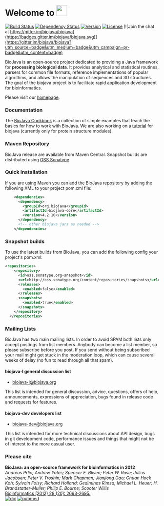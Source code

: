 # Welcome to <img src="logo-full.png" height="35"/>

[![Build Status](https://travis-ci.org/biojava/biojava.svg?branch=master)](https://travis-ci.org/biojava/biojava) [![Dependency Status](http://www.versioneye.com/user/projects/5776f02568ee07004137f521/badge.svg?style=flat)](http://www.versioneye.com/user/projects/5776f02568ee07004137f521) [![Version](http://img.shields.io/badge/version-4.2.8-blue.svg?style=flat)](https://github.com/biojava/biojava/releases/tag/biojava-4.2.8) [![License](http://img.shields.io/badge/license-LGPL_2.1-blue.svg?style=flat)](https://github.com/biojava/biojava/blob/master/LICENSE) [![Join the chat at https://gitter.im/biojava/biojava](https://badges.gitter.im/biojava/biojava.svg)](https://gitter.im/biojava/biojava?utm_source=badge&utm_medium=badge&utm_campaign=pr-badge&utm_content=badge)


BioJava is an open-source project dedicated to providing a Java framework for **processing biological data**. It provides analytical and statistical routines, parsers for common file formats, reference implementations of popular algorithms, and allows the manipulation of sequences and 3D structures. The goal of the biojava project is to facilitate rapid application development for bioinformatics.

Please visit our [homepage](http://www.biojava.org/).

### Documentation

The [BioJava Cookbook](http://biojava.org/wiki/BioJava:CookBook4.0/) is a collection of simple examples that teach the basics for how to work with BioJava.
We are also working on a [tutorial](https://github.com/biojava/biojava3-tutorial) for biojava (currently only for protein structure modules). 

### Maven Repository

BioJava release are available from Maven Central. Snapshot builds are distributed using [OSS Sonatype](https://oss.sonatype.org/content/repositories/snapshots/org/biojava)

### Quick Installation

If you are using Maven you can add the BioJava repository by adding the following XML to your project pom.xml file:

```xml
    <dependencies>
      <dependency>
        <groupId>org.biojava</groupId>
        <artifactId>biojava-core</artifactId>
        <version>4.2.10</version>
      </dependency>
      <!-- other biojava jars as needed -->
    </dependencies>
```

### Snapshot builds

To use the latest builds from BioJava, you can add the following config your project's pom.xml:

```xml
<repositories>
    <repository>
      <id>oss.sonatype.org-snapshot</id>
      <url>http://oss.sonatype.org/content/repositories/snapshots</url>
      <releases>
        <enabled>false</enabled>
      </releases>
      <snapshots>
        <enabled>true</enabled>
      </snapshots>
    </repository>
  </repositories>
  ```

### Mailing Lists

BioJava has two main mailing lists. In order to avoid SPAM both lists only accept postings from list members. Anybody can become a list member, so please subscribe before you post. If you send without being subscribed your mail might get stuck in the moderation loop, which can cause several weeks of delay (no fun to read through all that spam).

#### biojava-l general discussion list

* [biojava-l@biojava.org](http://lists.open-bio.org/mailman/listinfo/biojava-l)

This list is intended for general discussion, advice, questions, offers of help, announcements, expressions of appreciation, bugs found in release code and requests for features.

#### biojava-dev developers list
 
* [biojava-dev@biojava.org](http://lists.open-bio.org/mailman/listinfo/biojava-dev)

This list is intended for more technical discussions about API design, bugs in git development code, performance issues and things that might not be of interest to the more casual user.

### Please cite


**BioJava: an open-source framework for bioinformatics in 2012**<br/>
*Andreas Prlic; Andrew Yates; Spencer E. Bliven; Peter W. Rose; Julius Jacobsen; Peter V. Troshin; Mark Chapman; Jianjiong Gao; Chuan Hock Koh; Sylvain Foisy; Richard Holland; Gediminas Rimsa; Michael L. Heuer; H. Brandstatter-Muller; Philip E. Bourne; Scooter Willis* <br/>
[Bioinformatics (2012) 28 (20): 2693-2695.](http://bioinformatics.oxfordjournals.org/content/28/20/2693.abstract) <br/>
[![doi](http://img.shields.io/badge/doi-10.1093%2Fbioinformatics%2Fbts494-blue.svg?style=flat)](http://bioinformatics.oxfordjournals.org/content/28/20/2693.abstract) [![pubmed](http://img.shields.io/badge/pubmed-22877863-blue.svg?style=flat)](https://www.ncbi.nlm.nih.gov/pubmed/22877863)
